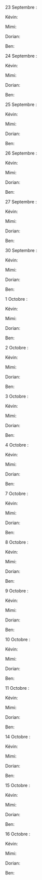 23 Septembre : 

Kévin:

Mimi: 

Dorian:

Ben:

24 Septembre : 

Kévin:

Mimi: 

Dorian:

Ben:

25 Septembre : 

Kévin:

Mimi: 

Dorian:

Ben:

26 Septembre : 

Kévin:

Mimi: 

Dorian:

Ben:

27 Septembre : 

Kévin:

Mimi: 

Dorian:

Ben:

30 Septembre : 

Kévin:

Mimi: 

Dorian:

Ben:

1 Octobre : 

Kévin:

Mimi: 

Dorian:

Ben:

2 Octobre : 

Kévin:

Mimi: 

Dorian:

Ben:

3 Octobre : 

Kévin:

Mimi: 

Dorian:

Ben:

4 Octobre : 

Kévin:

Mimi: 

Dorian:

Ben:

7 Octobre : 

Kévin:

Mimi: 

Dorian:

Ben:

8 Octobre : 

Kévin:

Mimi: 

Dorian:

Ben:

9 Octobre : 

Kévin:

Mimi: 

Dorian:

Ben:

10 Octobre : 

Kévin:

Mimi: 

Dorian:

Ben:

11 Octobre : 

Kévin:

Mimi: 

Dorian:

Ben:

14 Octobre : 

Kévin:

Mimi: 

Dorian:

Ben:

15 Octobre : 

Kévin:

Mimi: 

Dorian:

Ben:

16 Octobre : 

Kévin:

Mimi: 

Dorian:

Ben: